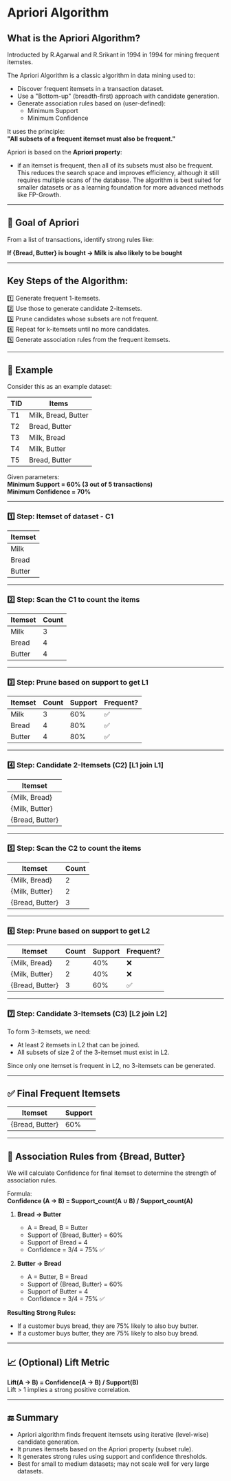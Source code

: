 # Apriori Algorithm

## What is the Apriori Algorithm?
Introducted by R.Agarwal and R.Srikant in 1994 in 1994 for mining frequent itemstes.

The Apriori Algorithm is a classic algorithm in data mining used to:
- Discover frequent itemsets in a transaction dataset.
- Use a "Bottom-up" (breadth-first) approach with candidate generation.
- Generate association rules based on (user-defined):
  - Minimum Support
  - Minimum Confidence

It uses the principle:  
**"All subsets of a frequent itemset must also be frequent."**

Apriori is based on the **Apriori property**: 
- if an itemset is frequent, then all of its subsets must also be frequent. This reduces the search space and improves efficiency, although it still requires multiple scans of the database. The algorithm is best suited for smaller datasets or as a learning foundation for more advanced methods like FP-Growth.

---

## 🎯 Goal of Apriori
From a list of transactions, identify strong rules like:

**If {Bread, Butter} is bought → Milk is also likely to be bought**

---

## Key Steps of the Algorithm:

1️⃣ Generate frequent 1-itemsets.  
2️⃣ Use those to generate candidate 2-itemsets.  
3️⃣ Prune candidates whose subsets are not frequent.  
4️⃣ Repeat for k-itemsets until no more candidates.  
5️⃣ Generate association rules from the frequent itemsets.

---

## 📝 Example

Consider this as an example dataset:

| TID | Items               |
|-----|---------------------|
| T1  | Milk, Bread, Butter |
| T2  | Bread, Butter       |
| T3  | Milk, Bread         |
| T4  | Milk, Butter        |
| T5  | Bread, Butter       |

Given parameters:  
**Minimum Support = 60% (3 out of 5 transactions)**  
**Minimum Confidence = 70%**

---

### 1️⃣ Step: Itemset of dataset - C1

| Itemset | 
|---------|
| Milk    |
| Bread   |
| Butter  |

---

### 2️⃣ Step: Scan the C1 to count the items

| Itemset | Count |
|---------|-------|
| Milk    | 3     |
| Bread   | 4     |
| Butter  | 4     |

---

### 3️⃣ Step: Prune based on support to get L1

| Itemset | Count | Support | Frequent? |
|---------|-------|---------|-----------|
| Milk    | 3     | 60%     | ✅        |
| Bread   | 4     | 80%     | ✅        |
| Butter  | 4     | 80%     | ✅        |

---

### 4️⃣ Step: Candidate 2-Itemsets (C2) [L1 join L1]

| Itemset         |
|-----------------|
| {Milk, Bread}   |
| {Milk, Butter}  |
| {Bread, Butter} |

---

### 5️⃣ Step: Scan the C2 to count the items

| Itemset          | Count |
|------------------|-------|
| {Milk, Bread}    |   2   |
| {Milk, Butter}   |   2   |
| {Bread, Butter}  |   3   |

---

### 6️⃣ Step: Prune based on support to get L2

| Itemset         | Count | Support | Frequent? |
|-----------------|-------|---------|-----------|
| {Milk, Bread}   |   2   | 40%     | ❌        |
| {Milk, Butter}  |   2   | 40%     | ❌        |
| {Bread, Butter} |   3   | 60%     | ✅        |

---

### 7️⃣ Step: Candidate 3-Itemsets (C3) [L2 join L2]
To form 3-itemsets, we need:
- At least 2 itemsets in L2 that can be joined.
- All subsets of size 2 of the 3-itemset must exist in L2.

Since only one itemset is frequent in L2, no 3-itemsets can be generated.

---

## ✅ Final Frequent Itemsets

| Itemset         | Support |
|-----------------|---------|
| {Bread, Butter} | 60%     |

---

## 🧾 Association Rules from {Bread, Butter} 

We will calculate Confidence for final itemset to determine the strength of association rules.

Formula:  
**Confidence (A → B) = Support_count(A ∪ B) / Support_count(A)**

1. **Bread → Butter**
   - A = Bread, B = Butter  
   - Support of {Bread, Butter} = 60%  
   - Support of Bread = 4  
   - Confidence = 3/4 = 75% ✅

2. **Butter → Bread**
   - A = Butter, B = Bread  
   - Support of {Bread, Butter} = 60%  
   - Support of Butter = 4  
   - Confidence = 3/4 = 75% ✅

**Resulting Strong Rules:**
- If a customer buys bread, they are 75% likely to also buy butter.
- If a customer buys butter, they are 75% likely to also buy bread.

---

## 📈 (Optional) Lift Metric

**Lift(A → B) = Confidence(A → B) / Support(B)**  
Lift > 1 implies a strong positive correlation.

---

## 🔚 Summary

- Apriori algorithm finds frequent itemsets using iterative (level-wise) candidate generation.
- It prunes itemsets based on the Apriori property (subset rule).
- It generates strong rules using support and confidence thresholds.
- Best for small to medium datasets; may not scale well for very large datasets.
